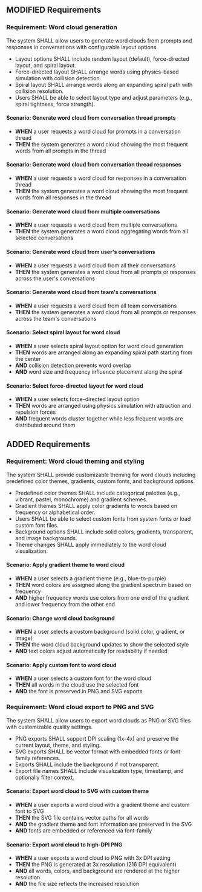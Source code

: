 ## MODIFIED Requirements

### Requirement: Word cloud generation
The system SHALL allow users to generate word clouds from prompts and responses in conversations with configurable layout options.

- Layout options SHALL include random layout (default), force-directed layout, and spiral layout.
- Force-directed layout SHALL arrange words using physics-based simulation with collision detection.
- Spiral layout SHALL arrange words along an expanding spiral path with collision resolution.
- Users SHALL be able to select layout type and adjust parameters (e.g., spiral tightness, force strength).

#### Scenario: Generate word cloud from conversation thread prompts
- **WHEN** a user requests a word cloud for prompts in a conversation thread
- **THEN** the system generates a word cloud showing the most frequent words from all prompts in the thread

#### Scenario: Generate word cloud from conversation thread responses
- **WHEN** a user requests a word cloud for responses in a conversation thread
- **THEN** the system generates a word cloud showing the most frequent words from all responses in the thread

#### Scenario: Generate word cloud from multiple conversations
- **WHEN** a user requests a word cloud from multiple conversations
- **THEN** the system generates a word cloud aggregating words from all selected conversations

#### Scenario: Generate word cloud from user's conversations
- **WHEN** a user requests a word cloud from all their conversations
- **THEN** the system generates a word cloud from all prompts or responses across the user's conversations

#### Scenario: Generate word cloud from team's conversations
- **WHEN** a user requests a word cloud from all team conversations
- **THEN** the system generates a word cloud from all prompts or responses across the team's conversations

#### Scenario: Select spiral layout for word cloud
- **WHEN** a user selects spiral layout option for word cloud generation
- **THEN** words are arranged along an expanding spiral path starting from the center
- **AND** collision detection prevents word overlap
- **AND** word size and frequency influence placement along the spiral

#### Scenario: Select force-directed layout for word cloud
- **WHEN** a user selects force-directed layout option
- **THEN** words are arranged using physics simulation with attraction and repulsion forces
- **AND** frequent words cluster together while less frequent words are distributed around them

## ADDED Requirements

### Requirement: Word cloud theming and styling
The system SHALL provide customizable theming for word clouds including predefined color themes, gradients, custom fonts, and background options.

- Predefined color themes SHALL include categorical palettes (e.g., vibrant, pastel, monochrome) and gradient schemes.
- Gradient themes SHALL apply color gradients to words based on frequency or alphabetical order.
- Users SHALL be able to select custom fonts from system fonts or load custom font files.
- Background options SHALL include solid colors, gradients, transparent, and image backgrounds.
- Theme changes SHALL apply immediately to the word cloud visualization.

#### Scenario: Apply gradient theme to word cloud
- **WHEN** a user selects a gradient theme (e.g., blue-to-purple)
- **THEN** word colors are assigned along the gradient spectrum based on frequency
- **AND** higher frequency words use colors from one end of the gradient and lower frequency from the other end

#### Scenario: Change word cloud background
- **WHEN** a user selects a custom background (solid color, gradient, or image)
- **THEN** the word cloud background updates to show the selected style
- **AND** text colors adjust automatically for readability if needed

#### Scenario: Apply custom font to word cloud
- **WHEN** a user selects a custom font for the word cloud
- **THEN** all words in the cloud use the selected font
- **AND** the font is preserved in PNG and SVG exports

### Requirement: Word cloud export to PNG and SVG
The system SHALL allow users to export word clouds as PNG or SVG files with customizable quality settings.

- PNG exports SHALL support DPI scaling (1x-4x) and preserve the current layout, theme, and styling.
- SVG exports SHALL be vector format with embedded fonts or font-family references.
- Exports SHALL include the background if not transparent.
- Export file names SHALL include visualization type, timestamp, and optionally filter context.

#### Scenario: Export word cloud to SVG with custom theme
- **WHEN** a user exports a word cloud with a gradient theme and custom font to SVG
- **THEN** the SVG file contains vector paths for all words
- **AND** the gradient theme and font information are preserved in the SVG
- **AND** fonts are embedded or referenced via font-family

#### Scenario: Export word cloud to high-DPI PNG
- **WHEN** a user exports a word cloud to PNG with 3x DPI setting
- **THEN** the PNG is generated at 3x resolution (216 DPI equivalent)
- **AND** all words, colors, and background are rendered at the higher resolution
- **AND** the file size reflects the increased resolution

